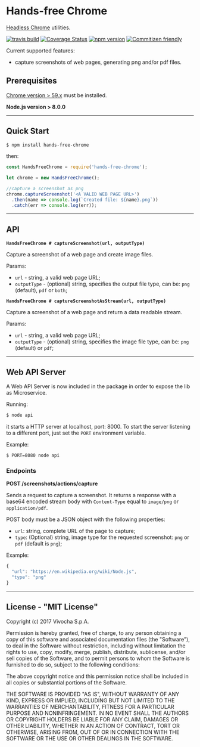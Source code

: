 # Hands-free Chrome

[Headless Chrome](https://developers.google.com/web/updates/2017/04/headless-chrome) utilities.



[![travis build](https://img.shields.io/travis/vivocha/hands-free-chrome.svg)](https://travis-ci.org/vivocha/hands-free-chrome)
[![Coverage Status](https://coveralls.io/repos/github/vivocha/hands-free-chrome/badge.svg?branch=master)](https://coveralls.io/github/vivocha/hands-free-chrome?branch=master)
[![npm version](https://img.shields.io/npm/v/hands-free-chrome.svg)](https://www.npmjs.com/package/hands-free-chrome)
[![Commitizen friendly](https://img.shields.io/badge/commitizen-friendly-brightgreen.svg)](http://commitizen.github.io/cz-cli/)

Current supported features:
- capture screenshots of web pages, generating png and/or pdf files.




## Prerequisites


[Chrome version > 59.x](https://www.google.com/chrome/browser/desktop/index.html) must be installed.

**Node.js version > 8.0.0**


---
## Quick Start

```sh
$ npm install hands-free-chrome
```
then:

```js
const HandsFreeChrome = require('hands-free-chrome');

let chrome = new HandsFreeChrome();

//capture a screenshot as png
chrome.captureScreenshot('<A VALID WEB PAGE URL>')
  .then(name => console.log(`Created file: ${name}.png`))
  .catch(err => console.log(err));
```
___

## API

**`HandsFreeChrome # captureScreenshot(url, outputType)`**

Capture a screenshot of a web page and create image files.

Params:

- `url` - string, a valid web page URL;
- `outputType` - (optional) string, specifies the output file type, can be: `png` (default), `pdf` or `both`;


**`HandsFreeChrome # captureScreenshotAsStream(url, outputType)`**

Capture a screenshot of a web page and return a data readable stream.

Params:

- `url` - string, a valid web page URL;
- `outputType` - (optional) string, specifies the image file type, can be: `png` (default) or `pdf`;
---




## Web API Server
A Web API Server is now included in the package in order to expose the lib as Microservice.

Running:

```sh
$ node api
```

it starts a HTTP server at localhost, port: 8000.
To start the server listening to a different port, just set the `PORT` environment variable.

Example:

```sh
$ PORT=8080 node api
```
### Endpoints

**POST /screenshots/actions/capture**

Sends a request to capture a screenshot.
It returns a response with a base64 encoded stream body with `Content-Type` equal to `image/png` or `application/pdf`.

POST body must be a JSON object with the following properties:

- `url`: string, complete URL of the page to capture;
- `type`: (Optional) string, image type for the requested screenshot: `png` or `pdf` (default is `png`);

Example:

```js
{
  "url": "https://en.wikipedia.org/wiki/Node.js",
  "type": "png"
}
```

---

License - "MIT License"
-----------------------

Copyright (c) 2017 Vivocha S.p.A.

Permission is hereby granted, free of charge, to any person obtaining a copy
of this software and associated documentation files (the "Software"), to deal
in the Software without restriction, including without limitation the rights
to use, copy, modify, merge, publish, distribute, sublicense, and/or sell
copies of the Software, and to permit persons to whom the Software is
furnished to do so, subject to the following conditions:

The above copyright notice and this permission notice shall be included in all
copies or substantial portions of the Software.

THE SOFTWARE IS PROVIDED "AS IS", WITHOUT WARRANTY OF ANY KIND, EXPRESS OR
IMPLIED, INCLUDING BUT NOT LIMITED TO THE WARRANTIES OF MERCHANTABILITY,
FITNESS FOR A PARTICULAR PURPOSE AND NONINFRINGEMENT. IN NO EVENT SHALL THE
AUTHORS OR COPYRIGHT HOLDERS BE LIABLE FOR ANY CLAIM, DAMAGES OR OTHER
LIABILITY, WHETHER IN AN ACTION OF CONTRACT, TORT OR OTHERWISE, ARISING FROM,
OUT OF OR IN CONNECTION WITH THE SOFTWARE OR THE USE OR OTHER DEALINGS IN THE
SOFTWARE.
